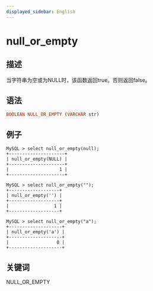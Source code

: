```yaml
---
displayed_sidebar: English
---
```


# null_or_empty

## 描述

当字符串为空或为NULL时，该函数返回true。否则返回false。

## 语法

```Haskell
BOOLEAN NULL_OR_EMPTY (VARCHAR str)
```

## 例子

```Plain Text
MySQL > select null_or_empty(null);
+---------------------+
| null_or_empty(NULL) |
+---------------------+
|                   1 |
+---------------------+

MySQL > select null_or_empty("");
+-------------------+
| null_or_empty('') |
+-------------------+
|                 1 |
+-------------------+

MySQL > select null_or_empty("a");
+--------------------+
| null_or_empty('a') |
+--------------------+
|                  0 |
+--------------------+
```

## 关键词

NULL_OR_EMPTY